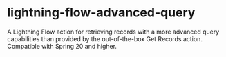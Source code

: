 # lightning-flow-advanced-query
A Lightning Flow action for retrieving records with a more advanced query capabilities than provided by the out-of-the-box Get Records action. Compatible with Spring 20 and higher.
